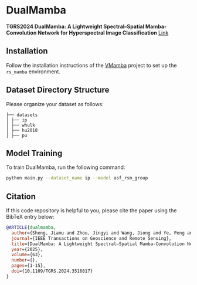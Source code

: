 # DualMamba
**TGRS2024 DualMamba: A Lightweight Spectral–Spatial Mamba-Convolution Network for Hyperspectral Image Classification**
[Link](https://ieeexplore.ieee.org/abstract/document/10798573)

## Installation
Follow the installation instructions of the [VMamba](https://github.com/VMamba/VMamba) project to set up the `rs_mamba` environment.

## Dataset Directory Structure
Please organize your dataset as follows:
```
├── datasets
│ ├── ip
│ ├── whulk
│ ├── hu2018
│ ├── pu
```

## Model Training
To train DualMamba, run the following command:
```bash
python main.py --dataset_name ip --model asf_rsm_group

```


## Citation
If this code repository is helpful to you, please cite the paper using the BibTeX entry below:
```bibtex
@ARTICLE{dualmamba,
  author={Sheng, Jiamu and Zhou, Jingyi and Wang, Jiong and Ye, Peng and Fan, Jiayuan},
  journal={IEEE Transactions on Geoscience and Remote Sensing}, 
  title={DualMamba: A Lightweight Spectral–Spatial Mamba-Convolution Network for Hyperspectral Image Classification}, 
  year={2025},
  volume={63},
  number={},
  pages={1-15},
  doi={10.1109/TGRS.2024.3516817}
}
```
